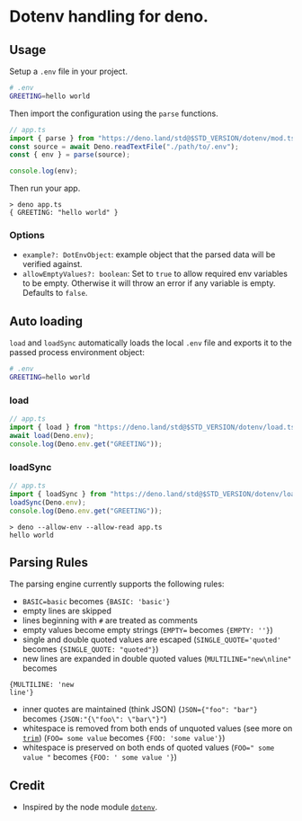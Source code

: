 # Dotenv handling for deno.

## Usage

Setup a `.env` file in your project.

```sh
# .env
GREETING=hello world
```

Then import the configuration using the `parse` functions.

```ts
// app.ts
import { parse } from "https://deno.land/std@$STD_VERSION/dotenv/mod.ts";
const source = await Deno.readTextFile("./path/to/.env");
const { env } = parse(source);

console.log(env);
```

Then run your app.

```
> deno app.ts
{ GREETING: "hello world" }
```

### Options

- `example?: DotEnvObject`: example object that the parsed data will be verified
  against.
- `allowEmptyValues?: boolean`: Set to `true` to allow required env variables to
  be empty. Otherwise it will throw an error if any variable is empty. Defaults
  to `false`.

## Auto loading

`load` and `loadSync` automatically loads the local `.env` file and exports it
to the passed process environment object:

```sh
# .env
GREETING=hello world
```

### load

```ts
// app.ts
import { load } from "https://deno.land/std@$STD_VERSION/dotenv/load.ts";
await load(Deno.env);
console.log(Deno.env.get("GREETING"));
```

### loadSync

```ts
// app.ts
import { loadSync } from "https://deno.land/std@$STD_VERSION/dotenv/load.ts";
loadSync(Deno.env);
console.log(Deno.env.get("GREETING"));
```

```
> deno --allow-env --allow-read app.ts
hello world
```

## Parsing Rules

The parsing engine currently supports the following rules:

- `BASIC=basic` becomes `{BASIC: 'basic'}`
- empty lines are skipped
- lines beginning with `#` are treated as comments
- empty values become empty strings (`EMPTY=` becomes `{EMPTY: ''}`)
- single and double quoted values are escaped (`SINGLE_QUOTE='quoted'` becomes
  `{SINGLE_QUOTE: "quoted"}`)
- new lines are expanded in double quoted values (`MULTILINE="new\nline"`
  becomes

```
{MULTILINE: 'new
line'}
```

- inner quotes are maintained (think JSON) (`JSON={"foo": "bar"}` becomes
  `{JSON:"{\"foo\": \"bar\"}"`)
- whitespace is removed from both ends of unquoted values (see more on
  [`trim`](https://developer.mozilla.org/en-US/docs/Web/JavaScript/Reference/Global_Objects/String/Trim))
  (`FOO= some value` becomes `{FOO: 'some value'}`)
- whitespace is preserved on both ends of quoted values (`FOO=" some value "`
  becomes `{FOO: ' some value '}`)

## Credit

- Inspired by the node module [`dotenv`](https://github.com/motdotla/dotenv).
